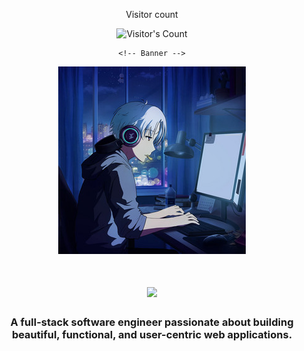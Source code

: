 <div align="center"> 
  <p>Visitor count</p>
  <img src="https://profile-counter.glitch.me/deveasyclick/count.svg" alt="Visitor's Count" />

    <!-- Banner -->
   <img src="https://github.com/deveasyclick/deveasyclick/blob/main/coding_anime.png" alt="Easy Click Logo">

   <h1 align="center">
    <img src="https://readme-typing-svg.herokuapp.com/?font=Inter&size=48&center=true&vCenter=true&width=500&height=70&color=4493F8&duration=4000&lines=Hi+There!+👋;+I'm+Yusuf+Adeniyi!;" />
</h1>

### A full-stack software engineer passionate about building beautiful, functional, and user-centric web applications.
</div>
